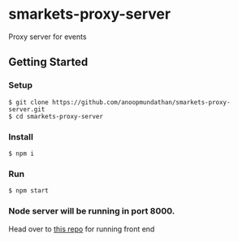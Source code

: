 # smarkets-proxy-server
Proxy server for events

## Getting Started

### Setup
```
$ git clone https://github.com/anoopmundathan/smarkets-proxy-server.git
$ cd smarkets-proxy-server
```
### Install
```
$ npm i
```
### Run
``` 
$ npm start
```
### Node server will be running in port 8000.

Head over to [this repo](https://github.com/anoopmundathan/smarkets-fe.git) for running front end
